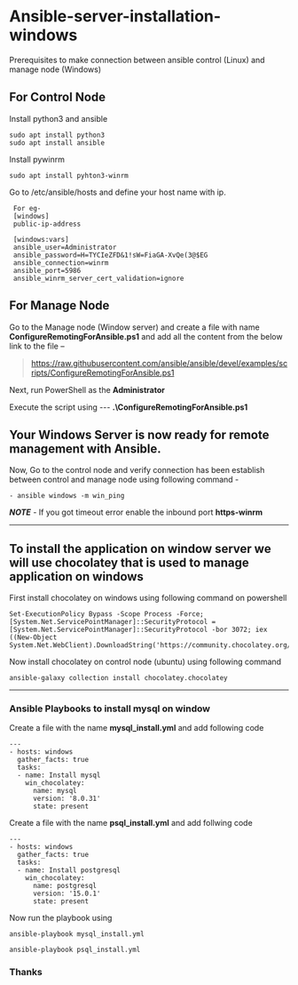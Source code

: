 # Ansible-server-installation-windows

Prerequisites to make connection between ansible control (Linux) and manage node (Windows)

## For Control Node

Install python3 and ansible
	
	sudo apt install python3
	sudo apt install ansible

Install pywinrm

	sudo apt install pyhton3-winrm

Go to /etc/ansible/hosts and define your host name with ip.

	 For eg-
	 [windows]
	 public-ip-address

	 [windows:vars]
	 ansible_user=Administrator
	 ansible_password=H=TYCIeZFD&1!sW=FiaGA-XvQe(3@$EG
	 ansible_connection=winrm
	 ansible_port=5986
	 ansible_winrm_server_cert_validation=ignore

 
## For Manage Node

Go to the Manage node (Window server) and create a file with name **ConfigureRemotingForAnsible.ps1** and add all the content from the below link to the file –

> https://raw.githubusercontent.com/ansible/ansible/devel/examples/scripts/ConfigureRemotingForAnsible.ps1

Next, run PowerShell as the **Administrator**

Execute the script using --- **.\ConfigureRemotingForAnsible.ps1**


## Your Windows Server is now ready for remote management with Ansible.

Now, Go to the control node and verify connection has been establish between control and manage node using following command -

	- ansible windows -m win_ping

***NOTE*** - If you got timeout error enable the inbound port **https-winrm**

---

## To install the application on window server we will use chocolatey that is used to manage application on windows

First install chocolatey on windows using following command on powershell

	Set-ExecutionPolicy Bypass -Scope Process -Force; [System.Net.ServicePointManager]::SecurityProtocol = [System.Net.ServicePointManager]::SecurityProtocol -bor 3072; iex ((New-Object System.Net.WebClient).DownloadString('https://community.chocolatey.org/install.ps1'))

Now install chocolatey on control node (ubuntu) using following command 

	ansible-galaxy collection install chocolatey.chocolatey

---

### Ansible Playbooks to install mysql on window

Create a file with the name **mysql_install.yml** and add following code

```
---
- hosts: windows
  gather_facts: true
  tasks:
  - name: Install mysql
    win_chocolatey:
      name: mysql
      version: '8.0.31'
      state: present
```

Create a file with the name **psql_install.yml** and add follwing code

```
---
- hosts: windows
  gather_facts: true
  tasks:
  - name: Install postgresql
    win_chocolatey:
      name: postgresql
      version: '15.0.1'
      state: present
```
Now run the playbook using 

	ansible-playbook mysql_install.yml

	ansible-playbook psql_install.yml

### Thanks 
